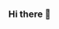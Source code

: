### Hi there 👋

<!--
**shal/shal** is a ✨ _special_ ✨ repository because its `README.md` (this file) appears on your GitHub profile.

Here are some ideas to get you started:

TEST

TEST

TEST



TEST

- 🔭 I’m currently working on ...
- 🌱 I’m currently learning ...
- 👯 I’m looking to collaborate on ...
- 🤔 I’m looking for help with ...
- 💬 Ask me about ...
- 📫 How to reach me: ...
- 😄 Pronouns: ...
- ⚡ Fun fact: ...
-->

